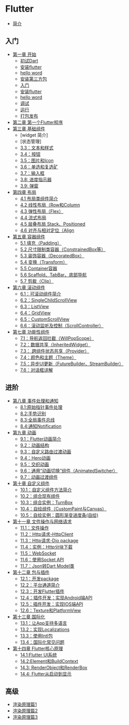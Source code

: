 # Flutter

* [简介](README.md)

## 入门

* [第一章 开始]()
  * [初试Dart]()
  * [安装flutter]()
  * [hello word]()
  * [安装第三方包]()
  * [入门]()
  * [安装flutter]()
  * [hello word]()
  * [调试]()
  * [运行]()
  * [打包发布]()
* [第二章 第一个Flutter程序]()
* [第三章 基础组件](*)
	* [widget 简介]
	* [状态管理]	 
	* [3.3：文本和样式](books/3.3textandstyle.md)
	* [3.4：按钮](books/3.4button.md)
	* [3.5：图片和Icon](books/3.5img.md)
	* [3.6：单选和复选矿](books/3.6sw.md)
	* [3.7：输入框](books/3.7textfield.md)
	* [3.8: 进度指示器](books/3.8indicator.md)
	* [3.9: 弹窗](books/3.9dialog.md)
* [第四章 布局](test/di-si-zhang-bu-ju.md)
	* [4.1 布局类组件简介]() 
	* [4.2 线性布局（Row和Column]()
	* [4.3 弹性布局（Flex）]()
	* [4.4 流式布局]()
	* [4.5 层叠布局 Stack、Positioned]()
	* [4.6 对齐与相对定位（Align]()
* [第五章 容器组件](*)
	* [5.1 填充（Padding）]()
	* [5.2 尺寸限制类容器（ConstrainedBox等）]()
	* [5.3 装饰容器（DecoratedBox）]()
	* [5.4 变换（Transform）]()
	* [5.5 Container容器]()
	* [5.6 Scaffold、TabBar、底部导航]()
	* [5.7 剪裁（Clip）]()
* [第六章 滚动组件](*)
	* [6.1：可滚动组件简介]()
	* [6.2：SingleChildScrollView]()
	* [6.3：ListView]()
	* [6.4：GridView]()
	* [6.5：CustomScrollView]()
	* [6.6：滚动监听及控制（ScrollController）]()
* [第七章 功能性组件](*)
	* [7.1：导航返回拦截（WillPopScope）]()
	* [7.2：数据共享（InheritedWidget）]()
	* [7.3： 跨组件状态共享（Provider）]()
	* [7.4：颜色和主题（Theme）]()
	* [7.5：异步UI更新（FutureBuilder、StreamBuilder）]()
	* [7.6：对话框详解]()

## 进阶

* [第八章 事件处理和通知](*)
	* [8.1:原始指针事件处理]()
	* [8.2:手势识别]()
	* [8.3:全局事件总线]()
	* [8.4:通知Notification]() 
* [第九章 动画](*)
  * [9.1：Flutter动画简介]()
  * [9.2：动画结构]()
  * [9.3：自定义路由过渡动画]()
  * [9.4：Hero动画]()
  * [9.5：交织动画]() 
  * [9.6：通用“动画切换”组件（AnimatedSwitcher）]()
  * [9.7：动画过渡组件]()
* [第十章 自定义组件](*)
  *  [10.1：自定义组件方法简介]()
  *  [10.2：组合现有组件]()
  *  [10.3：组合实例：TurnBox]()
  *  [10.4：自绘组件（CustomPaint与Canvas）]()
  *  [10.5：自绘实例：圆形渐变进度条(自绘)]()
* [第十一章 文件操作与网络请求](*)
	* [11.1：文件操作]()
	* [11.2：Http请求-HttpClient]()
	* [11.3：Http请求-Dio package]()
	* [11.4：实例：Http分块下载]()
	* [11.5：WebSocket]() 
	* [11.6：使用Socket API]()
	* [11.7：Json转Dart Model类]()
* [第十二章 包与插件](*)
	* [12.1：开发package]() 
	* [12.2：平台通道简介]() 
	* [12.3：开发Flutter插件]() 
	* [12.4：插件开发：实现Android端API]() 
	* [12.5：插件开发：实现IOS端API]() 
	* [12.6：Texture和PlatformView]() 
* [第十三章 国际化](*)
	* [13.1：让App支持多语言 ]() 
	* [13.2：实现Localizations]()
	* [13.3：使用Intl包]()
	* [13.4：国际化常见问题]()
* [第十四章 Flutter核心原理](*)
 	* [14.1:Flutter UI系统]()
	* [14.2:Element和BuildContext]()
	* [14.3: RenderObject和RenderBox]()
	* [14.4: Flutter从启动到显示]()
	
## 高级

* [渲染原理篇1]()
* [渲染原理篇2]()
* [渲染原理篇3]()

